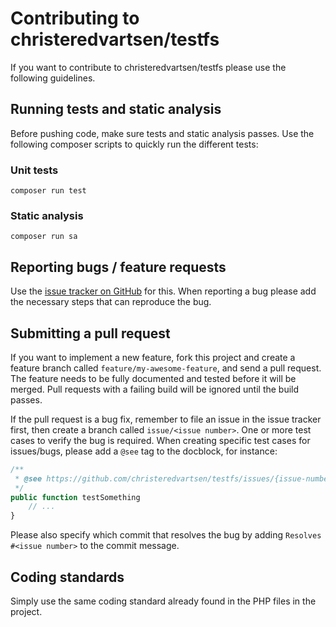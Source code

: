 # Contributing to christeredvartsen/testfs

If you want to contribute to christeredvartsen/testfs please use the following guidelines.

## Running tests and static analysis

Before pushing code, make sure tests and static analysis passes. Use the following composer scripts to quickly run the different tests:

### Unit tests

    composer run test

### Static analysis

    composer run sa

## Reporting bugs / feature requests

Use the [issue tracker on GitHub](https://github.com/christeredvartsen/testfs/issues) for this. When reporting a bug please add the necessary steps that can reproduce the bug.

## Submitting a pull request

If you want to implement a new feature, fork this project and create a feature branch called `feature/my-awesome-feature`, and send a pull request. The feature needs to be fully documented and tested before it will be merged. Pull requests with a failing build will be ignored until the build passes.

If the pull request is a bug fix, remember to file an issue in the issue tracker first, then create a branch called `issue/<issue number>`. One or more test cases to verify the bug is required. When creating specific test cases for issues/bugs, please add a `@see` tag to the docblock, for instance:

```php
/**
 * @see https://github.com/christeredvartsen/testfs/issues/{issue-number}
 */
public function testSomething
    // ...
}
```

Please also specify which commit that resolves the bug by adding `Resolves #<issue number>` to the commit message.

## Coding standards

Simply use the same coding standard already found in the PHP files in the project.
